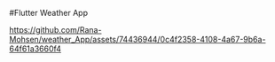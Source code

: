 #Flutter Weather App



https://github.com/Rana-Mohsen/weather_App/assets/74436944/0c4f2358-4108-4a67-9b6a-64f61a3660f4

